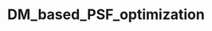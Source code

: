 ---
title: "DM_based_PSF_optimization"
excerpt: "This code comes with the paper: Deformable Mirror based Optimal PSF Engineering for 3D Super-resolution Imaging (https://www.biorxiv.org/content/10.1101/2022.05.09.491071v1)
If you use this code for your research, please cite our paper."
collection: software
redirect_to: https://github.com/Li-Lab-SUSTech/DM_based_PSF_optimization
---